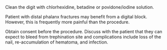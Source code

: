 Clean the digit with chlorhexidine, betadine or povidone/iodine solution.

Patient with distal phalanx fractures may benefit from a digital block. However, this is frequently more painful than the procedure.

Obtain consent before the procedure. Discuss with the patient that they can expect to bleed from trephination site and complications include loss of the nail, re-accumulation of hematoma, and infection.